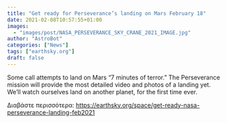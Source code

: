 ```yaml
---
title: "Get ready for Perseverance’s landing on Mars February 18"
date: 2021-02-08T10:57:55+01:00
images:
  - "images/post/NASA_PERSEVERANCE_SKY_CRANE_2021_IMAGE.jpg"
author: "AstroBot"
categories: ["News"]
tags: ["earthsky.org"]
draft: false
---
```


Some call attempts to land on Mars “7 minutes of terror.” The Perseverance mission will provide the most detailed video and photos of a landing yet. We’ll watch ourselves land on another planet, for the first time ever.

Διαβάστε περισσότερα: https://earthsky.org/space/get-ready-nasa-perseverance-landing-feb2021
